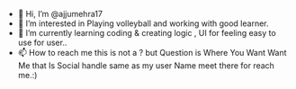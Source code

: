 - 👋 Hi, I’m @ajjumehra17
- 👀 I’m interested in Playing volleyball and working with good learner.
- 🌱 I’m currently learning coding & creating logic , UI for feeling easy to use for user..
- 📫 How to reach me this is not a ? but Question is Where You Want Want Me that Is Social handle same as my user Name meet there for reach me.:)

<!---
ajjumehra17/ajjumehra17 is a ✨ special ✨ repository because its `README.md` (this file) appears on your GitHub profile.
You can click the Preview link to take a look at your changes.
--->

